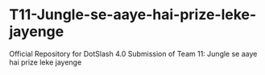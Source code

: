 # T11-Jungle-se-aaye-hai-prize-leke-jayenge
Official Repository for DotSlash 4.0 Submission of Team 11: Jungle se aaye hai prize leke jayenge
